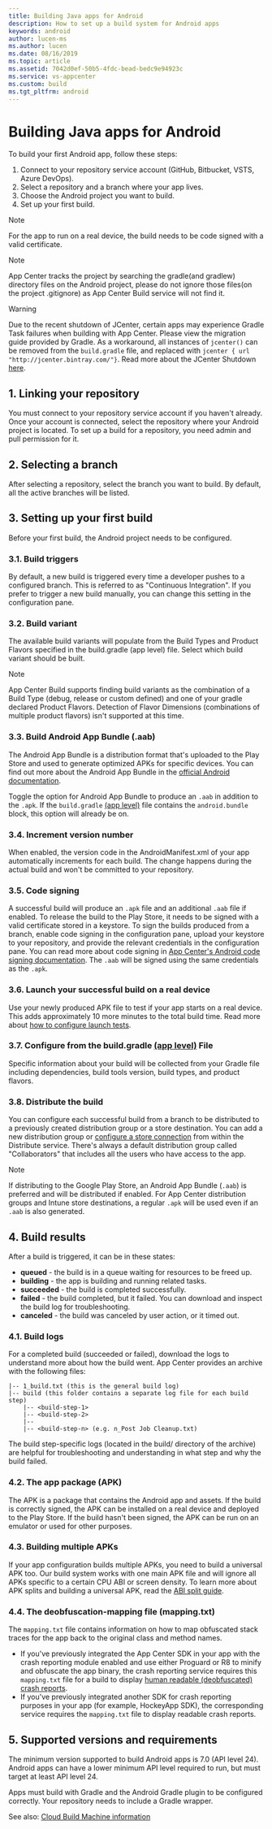 ```yaml
---
title: Building Java apps for Android
description: How to set up a build system for Android apps
keywords: android
author: lucen-ms
ms.author: lucen
ms.date: 08/16/2019
ms.topic: article
ms.assetid: 7042d0ef-50b5-4fdc-bead-bedc9e94923c
ms.service: vs-appcenter
ms.custom: build
ms.tgt_pltfrm: android
---
```


# Building Java apps for Android
To build your first Android app, follow these steps:

1. Connect to your repository service account (GitHub, Bitbucket, VSTS, Azure DevOps).
2. Select a repository and a branch where your app lives.
3. Choose the Android project you want to build.
4. Set up your first build.

> [!NOTE]
> For the app to run on a real device, the build needs to be code signed with a valid certificate.

> [!NOTE]
> App Center tracks the project by searching the gradle(and gradlew) directory files on the Android project, please do not ignore those files(on the project .gitignore) as App Center Build service will not find it.

> [!WARNING]
> Due to the recent shutdown of JCenter, certain apps may experience Gradle Task failures when building with App Center. Please view the migration guide provided by Gradle. As a workaround, all instances of `jcenter()` can be removed from the `build.gradle` file, and replaced with `jcenter { url "http://jcenter.bintray.com/"}`. Read more about the JCenter Shutdown [here](~/build/android/jcentershut.md).

## 1. Linking your repository
You must connect to your repository service account if you haven't already. Once your account is connected, select the repository where your Android project is located. To set up a build for a repository, you need admin and pull permission for it.

## 2. Selecting a branch
After selecting a repository, select the branch you want to build. By default, all the active branches will be listed.

## 3. Setting up your first build
Before your first build, the Android project needs to be configured.

### 3.1. Build triggers
By default, a new build is triggered every time a developer pushes to a configured branch. This is referred to as "Continuous Integration". If you prefer to trigger a new build manually, you can change this setting in the configuration pane.

### 3.2. Build variant
The available build variants will populate from the Build Types and Product Flavors specified in the build.gradle (app level) file. Select which build variant should be built.

> [!NOTE]
> App Center Build supports finding build variants as the combination of a Build Type (debug, release or custom defined) and one of your gradle declared Product Flavors. Detection of Flavor Dimensions (combinations of multiple product flavors) isn't supported at this time.

### 3.3. Build Android App Bundle (.aab)
The Android App Bundle is a distribution format that's uploaded to the Play Store and used to generate optimized APKs for specific devices. You can find out more about the Android App Bundle in the [official Android documentation](https://developer.android.com/guide/app-bundle/).

Toggle the option for Android App Bundle to produce an `.aab` in addition to the `.apk`. If the `build.gradle` [(app level)](https://developer.android.com/studio/build) file contains the `android.bundle` block, this option will already be on.

### 3.4. Increment version number
When enabled, the version code in the AndroidManifest.xml of your app automatically increments for each build. The change happens during the actual build and won't be committed to your repository.

### 3.5. Code signing
A successful build will produce an `.apk` file and an additional `.aab` file if enabled. To release the build to the Play Store, it needs to be signed with a valid certificate stored in a keystore. To sign the builds produced from a branch, enable code signing in the configuration pane, upload your keystore to your repository, and provide the relevant credentials in the configuration pane. You can read more about code signing in [App Center's Android code signing documentation](~/build/android/code-signing.md). The `.aab` will be signed using the same credentials as the `.apk`.

### 3.6. Launch your successful build on a real device
Use your newly produced APK file to test if your app starts on a real device. This adds approximately 10 more minutes to the total build time. Read more about [how to configure launch tests](~/build/build-test-integration.md).

### 3.7. Configure from the build.gradle [(app level)](https://developer.android.com/studio/build) File
Specific information about your build will be collected from your Gradle file including dependencies, build tools version, build types, and product flavors.

### 3.8. Distribute the build
You can configure each successful build from a branch to be distributed to a previously created distribution group or a store destination. You can add a new distribution group or [configure a store connection](~/distribution/stores/index.md) from within the Distribute service. There's always a default distribution group called "Collaborators" that includes all the users who have access to the app.

> [!NOTE]
> If distributing to the Google Play Store, an Android App Bundle (`.aab`) is preferred and will be distributed if enabled. For App Center distribution groups and Intune store destinations, a regular `.apk` will be used even if an `.aab` is also generated.

## 4. Build results
After a build is triggered, it can be in these states:

* **queued** -  the build is in a queue waiting for resources to be freed up.
* **building** - the app is building and running related tasks.
* **succeeded** - the build is completed successfully.
* **failed** - the build completed, but it failed. You can download and inspect the build log for troubleshooting.
* **canceled** - the build was canceled by user action, or it timed out.

### 4.1. Build logs
For a completed build (succeeded or failed), download the logs to understand more about how the build went. App Center provides an archive with the following files:

```text
|-- 1_build.txt (this is the general build log)
|-- build (this folder contains a separate log file for each build step)
    |-- <build-step-1>
    |-- <build-step-2>
    |--
    |-- <build-step-n> (e.g. n_Post Job Cleanup.txt)
```

The build step-specific logs (located in the build/ directory of the archive) are helpful for troubleshooting and understanding in what step and why the build failed.

### 4.2. The app package (APK)
The APK is a package that contains the Android app and assets. If the build is correctly signed, the APK can be installed on a real device and deployed to the Play Store. If the build hasn't been signed, the APK can be run on an emulator or used for other purposes.

### 4.3. Building multiple APKs
If your app configuration builds multiple APKs, you need to build a universal APK too. Our build system works with one main APK file and will ignore all APKs specific to a certain CPU ABI or screen density. To learn more about APK splits and building a universal APK, read the [ABI split guide](https://developer.android.com/studio/build/configure-apk-splits.html#configure-abi-split).

### 4.4. The deobfuscation-mapping file (mapping.txt)
The `mapping.txt` file contains information on how to map obfuscated stack traces for the app back to the original class and method names.

* If you've previously integrated the App Center SDK in your app with the crash reporting module enabled and use either Proguard or R8 to minify and obfuscate the app binary, the crash reporting service requires this `mapping.txt` file for a build to display [human readable (deobfuscated) crash reports](~/diagnostics/Android-Deobfuscation.md).
* If you've previously integrated another SDK for crash reporting purposes in your app (for example, HockeyApp SDK), the corresponding service requires the `mapping.txt` file to display readable crash reports.

## 5. Supported versions and requirements
The minimum version supported to build Android apps is 7.0 (API level 24). Android apps can have a lower minimum API level required to run, but must target at least API level 24. 

Apps must build with Gradle and the Android Gradle plugin to be configured correctly. Your repository needs to include a Gradle wrapper.

See also: [Cloud Build Machine information](~/build/software.md)
